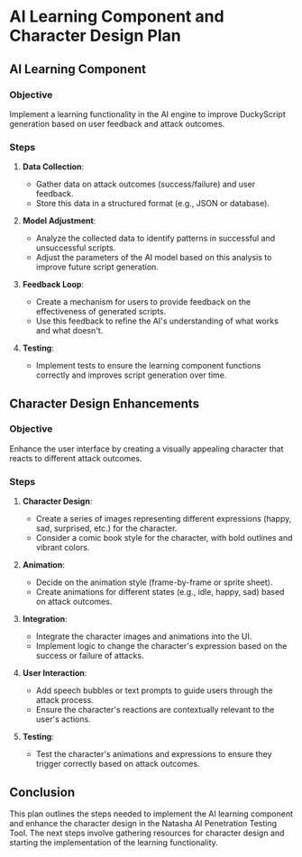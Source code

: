 # AI Learning Component and Character Design Plan

## AI Learning Component

### Objective
Implement a learning functionality in the AI engine to improve DuckyScript generation based on user feedback and attack outcomes.

### Steps
1. **Data Collection**:
   - Gather data on attack outcomes (success/failure) and user feedback.
   - Store this data in a structured format (e.g., JSON or database).

2. **Model Adjustment**:
   - Analyze the collected data to identify patterns in successful and unsuccessful scripts.
   - Adjust the parameters of the AI model based on this analysis to improve future script generation.

3. **Feedback Loop**:
   - Create a mechanism for users to provide feedback on the effectiveness of generated scripts.
   - Use this feedback to refine the AI's understanding of what works and what doesn't.

4. **Testing**:
   - Implement tests to ensure the learning component functions correctly and improves script generation over time.

## Character Design Enhancements

### Objective
Enhance the user interface by creating a visually appealing character that reacts to different attack outcomes.

### Steps
1. **Character Design**:
   - Create a series of images representing different expressions (happy, sad, surprised, etc.) for the character.
   - Consider a comic book style for the character, with bold outlines and vibrant colors.

2. **Animation**:
   - Decide on the animation style (frame-by-frame or sprite sheet).
   - Create animations for different states (e.g., idle, happy, sad) based on attack outcomes.

3. **Integration**:
   - Integrate the character images and animations into the UI.
   - Implement logic to change the character's expression based on the success or failure of attacks.

4. **User Interaction**:
   - Add speech bubbles or text prompts to guide users through the attack process.
   - Ensure the character's reactions are contextually relevant to the user's actions.

5. **Testing**:
   - Test the character's animations and expressions to ensure they trigger correctly based on attack outcomes.

## Conclusion
This plan outlines the steps needed to implement the AI learning component and enhance the character design in the Natasha AI Penetration Testing Tool. The next steps involve gathering resources for character design and starting the implementation of the learning functionality.
